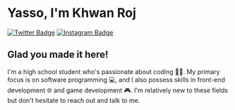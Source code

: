# Yasso, I'm Khwan Roj
[![Twitter Badge](https://img.shields.io/badge/-Twitter-00acee?style=flat-square&logo=Twitter&logoColor=white)](https://twitter.com/khwanroj)
[![Instagram Badge](https://img.shields.io/badge/-Instagram-e4405f?style=flat-square&logo=Instagram&logoColor=white)](https://instagram.com/khwanroj.bread/)
## Glad you made it here!
I'm a high school student who's passionate about coding 👩‍💻. My primary focus is on software programming 💻, and I also possess skills in front-end development 🌐 and game development 🎮. I'm relatively new to these fields but don't hesitate to reach out and talk to me.
